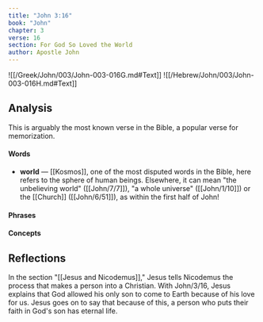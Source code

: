```yaml
---
title: "John 3:16"
book: "John"
chapter: 3
verse: 16
section: For God So Loved the World
author: Apostle John
---
```

![[/Greek/John/003/John-003-016G.md#Text]]
![[/Hebrew/John/003/John-003-016H.md#Text]]

## Analysis

This is arguably the most known verse in the Bible, a popular verse for memorization.

#### Words
- **world** — [[Kosmos]], one of the most disputed words in the Bible, here refers to the sphere of human beings.  Elsewhere, it can mean "the unbelieving world" ([[John/7/7]]), "a whole universe" ([[John/1/10]]) or the [[Church]] ([[John/6/51]]), as within the first half of John!

#### Phrases

#### Concepts

## Reflections

In the section "[[Jesus and Nicodemus]]," Jesus tells Nicodemus the process that makes a person into a Christian. With John/3/16, Jesus explains that God allowed his only son to come to Earth because of his love for us. Jesus goes on to say that because of this, a person who puts their faith in God's son has eternal life.
